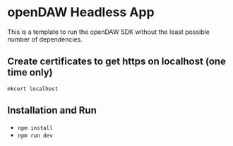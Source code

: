 # openDAW Headless App

This is a template to run the openDAW SDK without the least possible number of dependencies.

## Create certificates to get https on localhost (one time only)

`mkcert localhost`

## Installation and Run

* `npm install`
* `npm run dev`

